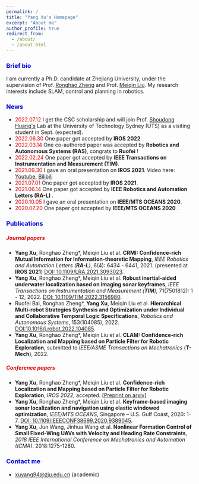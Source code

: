 ```yaml
---
permalink: /
title: "Yang Xu's Homepage"
excerpt: "About me"
author_profile: true
redirect_from: 
  - /about/
  - /about.html
---
```




### <font color="#0000dd">Brief bio</font>

I am currently a Ph.D. candidate at Zhejiang University, under the supervision of Prof. [Ronghao Zheng](https://person.zju.edu.cn/ronghaozheng) and Prof. [Meiqin Liu](https://person.zju.edu.cn/mliu). My research interests include SLAM, control and planning in robotics.

### <font color="#0000dd">News</font>

- <font color="#dd0000">2022.07.12</font> I get the CSC scholarship and will join Prof. [Shoudong Huang's](https://www.uts.edu.au/staff/shoudong.huang) Lab at the University of Technology Sydney (UTS) as a visiting student in Sept. (expected).
- <font color="#dd0000">2022.06.30</font> One paper got accepted by **IROS 2022**.
- <font color="#dd0000">2022.03.14</font> One co-authored paper was accepted by **Robotics and Autonomous Systems (RAS)**, congrats to **Ruofei** !
- <font color="#dd0000">2022.02.24</font> One paper got accepted by **IEEE Transactions on Instrumentation and Measurement (TIM)**.
- <font color="#dd0000">2021.09.30</font> I gave an oral presentation on **IROS 2021**. Video here: [Youtube](https://youtu.be/pUcGST2W_m8), [Bilibili](https://www.bilibili.com/video/BV1vQ4y1e77y?share_source=copy_web)
- <font color="#dd0000">2021.07.01</font> One paper got accepted by **IROS 2021**.
- <font color="#dd0000">2021.06.14</font> One paper got accepted by **IEEE Robotics and Automation Letters (RA-L)** .
- <font color="#dd0000">2020.10.05</font> I gave an oral presentation on **IEEE/MTS OCEANS 2020**.
- <font color="#dd0000">2020.07.20</font> One paper got accepted by **IEEE/MTS OCEANS 2020** .

### <font color="#0000dd">Publications</font>

##### <font color="#dd0000">Journal papers</font>

- **Yang Xu**, Ronghao Zheng\*, Meiqin Liu et al. **CRMI: Confidence-rich Mutual Information for Information-theoretic Mapping**, *IEEE Robotics and Automation Letters (**RA-L**)*, 6(4): 6434 - 6441, 2021. (presented at **IROS 2021**) [DOI: 10.1109/LRA.2021.3093023](https://ieeexplore.ieee.org/document/9466474).
- **Yang Xu**, Ronghao Zheng\*, Meiqin Liu et al. **Robust inertial-aided underwater localization based on imaging sonar keyframes**, *IEEE Transactions on Instrumentation and Measurement (**TIM**)*, 71(7501812): 1 - 12, 2022. [DOI: 10.1109/TIM.2022.3156980](https://ieeexplore.ieee.org/document/9729232).
- Ruofei Bai, Ronghao Zheng\*, **Yang Xu**, Meiqin Liu et al. **Hierarchical Multi-robot Strategies Synthesis and Optimization under Individual and Collaborative Temporal Logic Specifications**, *Robotics and Autonomous Systems*, 153(104085), 2022. [DOI:10.1016/j.robot.2022.104085](https://doi.org/10.1016/j.robot.2022.104085). 
- **Yang Xu**, Ronghao Zheng*, Meiqin Liu et al.  **CLAM: Confidence-rich Localization and Mapping based on Particle Filter for Robotic Exploration**, submitted to *IEEE/ASME Transactions on Mechatronics* (**T-Mech**), 2022. 

##### <font color="#dd0000">Conference papers</font>

- **Yang Xu**, Ronghao Zheng\*, Meiqin Liu et al. **Confidence-rich Localization and Mapping based on Particle Filter for Robotic Exploration**, *IROS 2022*, accepted. [[Preprint on arxiv](https://arxiv.org/abs/2202.09631)]
- **Yang Xu**, Ronghao Zheng\*, Meiqin Liu et al. **Keyframe-based imaging sonar localization and navigation using elastic windowed optimization**, *IEEE/MTS OCEANS*, Singapore – U.S. Gulf Coast, 2020: 1-7. [DOI: 10.1109/IEEECONF38699.2020.9389045](https://ieeexplore.ieee.org/document/9389045).
- **Yang Xu**, Jun Wang, Jinhua Wang et al. **Nonlinear Formation Control of Small Fixed-Wing UAVs with Velocity and Heading Rate Constraints**, *2018 IEEE International Conference on Mechatronics and Automation (ICMA)*. 2018:1275-1280.

### <font color="#0000dd">Contact me</font>

- xuyang94@zju.edu.cn (academic)
